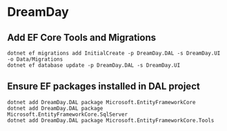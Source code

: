 # DreamDay

## Add EF Core Tools and Migrations
```
dotnet ef migrations add InitialCreate -p DreamDay.DAL -s DreamDay.UI -o Data/Migrations
dotnet ef database update -p DreamDay.DAL -s DreamDay.UI
```

## Ensure EF packages installed in DAL project
```
dotnet add DreamDay.DAL package Microsoft.EntityFrameworkCore
dotnet add DreamDay.DAL package Microsoft.EntityFrameworkCore.SqlServer
dotnet add DreamDay.DAL package Microsoft.EntityFrameworkCore.Tools
```